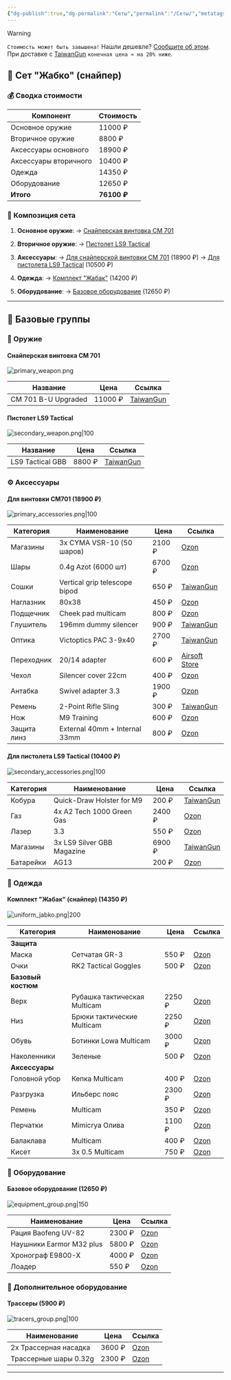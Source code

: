 ```yaml
---
{"dg-publish":true,"dg-permalink":"Сеты","permalink":"/Сеты/","metatags":["\"og:title\": \"Сеты\""],"tags":["40км","gardenEntry"],"updated":"2025-09-03T22:46:33.333+03:00"}
---
```


> [!warning]
> `Стоимость может быть завышена!` Нашли дешевле? [Сообщите об этом](mailto:ruslan292@gmail.com).  
> При доставке с [TaiwanGun](https://taiwangun.com/) `конечная цена ≈ на 20% ниже`.

## 🎯 Сет "Жабко" (снайпер)

### 💰 Сводка стоимости
| Компонент             | Стоимость   |
| --------------------- | ----------- |
| Основное оружие       | 11000 ₽     |
| Вторичное оружие      | 8800 ₽      |
| Аксессуары основного  | 18900 ₽     |
| Аксессуары вторичного | 10400 ₽     |
| Одежда                | 14350 ₽     |
| Оборудование          | 12650 ₽     |
| **Итого**             | **76100 ₽** |

### 🧩 Композиция сета
1.  **Основное оружие**:
    → [Снайперская винтовка CM 701](#primary-sniper)

2.  **Вторичное оружие**:
    → [Пистолет LS9 Tactical](#secondary-pistol)

3.  **Аксессуары**:
    → [Для снайперской винтовки CM 701](#acc-primary-sniper) (18900 ₽)
    → [Для пистолета LS9 Tactical](#acc-secondary-pistol) (10500 ₽)

4.  **Одежда**:
    → [Комплект "Жабак"](#uniform-frog) (14200 ₽)

5.  **Оборудование**:
    → [Базовое оборудование](#equipment-basic) (12650 ₽)
- - -

## 🧱 Базовые группы

### 🔫 Оружие
<span id="primary-sniper"></span>
#### Снайперская винтовка CM 701
![primary_weapon.png](/img/user/40%D0%BA%D0%BC/primary_weapon.png)

| Название            | Цена    | Ссылка                                                                                                   |
| ------------------- | ------- | -------------------------------------------------------------------------------------------------------- |
| CM 701 B-U Upgraded | 11000 ₽ | [TaiwanGun](https://www.taiwangun.com/sniper-rifle-spring/cm-701b-u-upgraded-version-520-fps-black-cyma) |

<span id="secondary-pistol"></span>
#### Пистолет LS9 Tactical
![secondary_weapon.png|100](/img/user/40%D0%BA%D0%BC/secondary_weapon.png)

| Название          | Цена    | Ссылка                                                              |
|-------------------|---------|---------------------------------------------------------------------|
| LS9 Tactical GBB  | 8800 ₽  | [TaiwanGun](https://www.taiwangun.com/pistol-green-gas/ls9-tactical-gbb-ls) |

### ⚙️ Аксессуары
<span id="acc-primary-sniper"></span>
#### Для винтовки CM701 (18900 ₽)
![primary_accessories.png|100](/img/user/40%D0%BA%D0%BC/primary_accessories.png)

| Категория   | Наименование                  | Цена   | Ссылка                                                                                                                                                                          |
| ----------- | ----------------------------- | ------ | ------------------------------------------------------------------------------------------------------------------------------------------------------------------------------- |
| Магазины    | 3x CYMA VSR-10 (50 шаров)     | 2100 ₽ | [Ozon](https://ozon.ru/t/J2S8Bwl)                                                                                                                                               |
| Шары        | 0.4g Azot (6000 шт)           | 6700 ₽ | [Ozon](https://ozon.ru/t/gaYHSsX)                                                                                                                                               |
| Сошки       | Vertical grip telescope bipod | 650 ₽  | [TaiwanGun](https://www.taiwangun.com/bipod/vertical-grip-with-telescope-bipod-black)                                                                                           |
| Наглазник   | 80x38                         | 450 ₽  | [Ozon](https://ozon.ru/t/quLQv8w)                                                                                                                                               |
| Подщечник   | Cheek pad multicam            | 800 ₽  | [Ozon](https://www.ozon.ru/product/shcheka-dlya-priklada-mordor-tak-assistent-tsvet-multikam-629555493/?abt_att=1&from=share_android&perehod=smm_share_button_productpage_link) |
| Глушитель   | 196mm dummy silencer          | 900 ₽  | [TaiwanGun](https://www.taiwangun.com/dummy-sound-suppressor-silencer/196mm-dummy-silencer-ussocom-logo)                                                                        |
| Оптика      | Victoptics PAC 3-9x40         | 2700 ₽ | [TaiwanGun](https://www.taiwangun.com/scopes/riflescope-victoptics-pac-3-9x40-vector-optics)                                                                                    |
| Переходник  | 20/14 adapter                 | 600 ₽  | [Airsoft Store](https://www.airsoftstore.ru/zapchasti-i-tiuning/glushiteli-plamegasiteli/perekhodnik-s-20-mm-ccw-na-14-mm-ccw-rezbu-ars)                                        |
| Чехол       | Silencer cover 22cm           | 400 ₽  | [Ozon](https://ozon.ru/t/Wf9oyMB)                                                                                                                                               |
| Антабка     | Swivel adapter 3.3            | 1900 ₽ | [Ozon](https://ozon.ru/t/Mu8eJbc)                                                                                                                                               |
| Ремень      | 2-Point Rifle Sling           | 300 ₽  | [TaiwanGun](https://www.taiwangun.com/tactical-slings/2-point-rifle-sling-multicamo-8fields)                                                                                    |
| Нож         | M9 Training                   | 600 ₽  | [Ozon](https://ozon.ru/t/amZON6C)                                                                                                                                               |
| Защита линз | External 40mm + Internal 33mm | 800 ₽  | [Ozon](https://ozon.ru/t/j9K2P9g)                                                                                                                                               |

<span id="acc-secondary-pistol"></span>
#### Для пистолета LS9 Tactical (10400 ₽)
![secondary_accessories.png|100](/img/user/40%D0%BA%D0%BC/secondary_accessories.png)

| Категория | Наименование               | Цена   | Ссылка                                                                                                                   |
| --------- | -------------------------- | ------ | ------------------------------------------------------------------------------------------------------------------------ |
| Кобура    | Quick-Draw Holster for M9  | 200 ₽  | [TaiwanGun](https://www.taiwangun.com/tactical-holster/quick-draw-pistol-holster-with-locking-mechanism-for-m9-olive-cs) |
| Газ       | 4x A2 Tech 1000 Green Gas  | 2400 ₽ | [Ozon](https://ozon.ru/t/widvPWX)                                                                                        |
| Лазер     | 3.3                        | 550 ₽  | [Ozon](https://ozon.ru/t/uCt7eYF)                                                                                        |
| Магазины  | 3x LS9 Silver GBB Magazine | 6900 ₽ | [TaiwanGun](https://www.taiwangun.com/green-gas-co2-magazine/ls9-silver-gbb-green-gas-magazine-ls)                       |
| Батарейки | AG13                       | 200 ₽  | [Ozon](https://ozon.ru/t/1GiXs2v)                                                                                        |

### 👕 Одежда
<span id="uniform-frog"></span>
#### Комплект "Жабак" (снайпер) (14350 ₽)
![uniform_jabko.png|200](/img/user/40%D0%BA%D0%BC/uniform_jabko.png)

| Категория          | Наименование                 | Цена   | Ссылка                            |
| ------------------ | ---------------------------- | ------ | --------------------------------- |
| **Защита**         |                              |        |                                   |
| Маска              | Сетчатая GR-3                | 550 ₽  | [Ozon](https://ozon.ru/t/vIiYQ0J) |
| Очки               | RK2 Tactical Goggles         | 500 ₽  | [Ozon](https://ozon.ru/t/I0EV0ey) |
| **Базовый костюм** |                              |        |                                   |
| Верх               | Рубашка тактическая Multicam | 2250 ₽ | [Ozon](https://ozon.ru/t/5zJynSg) |
| Низ                | Брюки тактические Multicam   | 2250 ₽ | [Ozon](https://ozon.ru/t/5zJynSg) |
| Обувь              | Ботинки Lowa Multicam        | 3000 ₽ | [Ozon](https://ozon.ru/t/8Ua4OU8) |
| Наколенники        | Зеленые                      | 500 ₽  | [Ozon](https://ozon.ru/t/5zJynSg) |
| **Аксессуары**     |                              |        |                                   |
| Головной убор      | Кепка Multicam               | 400 ₽  | [Ozon](https://ozon.ru/t/oG9IIlg) |
| Разгрузка          | Ильберс пояс                 | 2300 ₽ | [Ozon](https://ozon.ru/t/THbMyrd) |
| Ремень             | Multicam                     | 350 ₽  | [Ozon](https://ozon.ru/t/lQ6BJmp) |
| Перчатки           | Mimicrya Олива               | 1100 ₽ | [Ozon](https://ozon.ru/t/WfQsX1E) |
| Балаклава          | Multicam                     | 400 ₽  | [Ozon](https://ozon.ru/t/3lkoGJS) |
| Кисет              | 3x 0.5 Multicam              | 750 ₽  | [Ozon](https://ozon.ru/t/IFsOQSU) |

### 📱 Оборудование
<span id="equipment-basic"></span>
#### Базовое оборудование (12650 ₽)
![equipment_group.png|150](/img/user/40%D0%BA%D0%BC/equipment_group.png)

| Наименование            | Цена    | Ссылка                                                                 |
|-------------------------|---------|------------------------------------------------------------------------|
| Рация Baofeng UV-82     | 2300 ₽  | [Ozon](https://ozon.ru/t/97rsa3f)                                     |
| Наушники Earmor M32 plus| 5800 ₽  | [Ozon](https://ozon.ru/t/CKLonp5)                                     |
| Хронограф E9800-X       | 4000 ₽  | [Ozon](https://ozon.ru/t/NAoYSyB)                                     |
| Лоадер                 | 550 ₽   | [Ozon](https://ozon.ru/t/VJFHTVW)                                     |

### 💎 Дополнительное оборудование
<span id="extra-tracers"></span>
#### Трассеры (5900 ₽)
![tracers_group.png|100](/img/user/40%D0%BA%D0%BC/tracers_group.png)

| Наименование               | Цена    | Ссылка                                                                 |
|----------------------------|---------|------------------------------------------------------------------------|
| 2x Трассерная насадка      | 3600 ₽  | [Ozon](https://ozon.ru/t/j9KiIyX)                                     |
| Трассерные шары 0.32g      | 2300 ₽  | [Ozon](https://ozon.ru/t/UMmClr6)                                     |
---